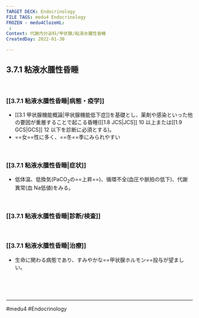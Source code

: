 ```yaml
---
TARGET DECK: Endocrinology
FILE TAGS: medu4 Endocrinology
FROZEN - medu4ClozeHL:
 : 
Context: 代謝内分泌科/甲状腺/粘液水腫性昏睡
CreatedDay: 2022-01-30

---
```


## 3.7.1 粘液水腫性昏睡

<br>

### [[3.7.1 粘液水腫性昏睡|病態・疫学]]
* [[3.1 甲状腺機能概論|甲状腺機能低下症]]を基礎とし、薬剤や感染といった他の要因が重層することで起こる昏睡([[1.8 JCS|JCS]] 10 以上または[[1.9 GCS|GCS]] 12 以下を診断に必須とする)。
* ==女==性に多く、==冬==季にみられやすい
<!--ID: 1643709295966-->



<br>

### [[3.7.1 粘液水腫性昏睡|症状]]
* 低体温、低換気(PaCO<sub>2</sub>の==上昇==)、循環不全(血圧や脈拍の低下)、代謝異常(血 Na低値)をみる。
<!--ID: 1643709295972-->


<br>

### [[3.7.1 粘液水腫性昏睡|診断/検査]]


<br>

### [[3.7.1 粘液水腫性昏睡|治療]]
* 生命に関わる病態であり、すみやかな==甲状腺ホルモン==投与が望ましい。
<!--ID: 1643709295978-->


<br><br><br>

---
#medu4 #Endocrinology 